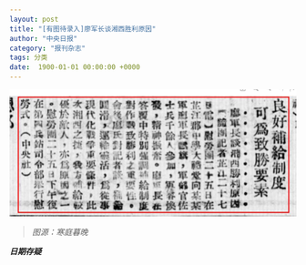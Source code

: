 ```yaml
---
layout: post
title: "[有图待录入]廖军长谈湘西胜利原因"
author: "中央日报"
category: "报刊杂志"
tags: 分类
date:  1900-01-01 00:00:00 +0000
---
```


![廖军长谈湘西胜利原因](../assets/images/newspapers/廖军长谈湘西胜利原因.png)


> *图源：寒庭暮晚*

***日期存疑***


